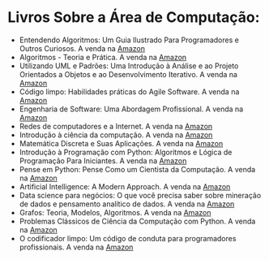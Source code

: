 # Livros Sobre a Área de Computação:

- Entendendo Algoritmos: Um Guia Ilustrado Para Programadores e Outros Curiosos. A venda na [Amazon](https://www.amazon.com.br/Entendendo-Algoritmos-Ilustrado-Programadores-Curiosos/dp/8575225634)
- Algoritmos - Teoria e Prática. A venda na [Amazon](https://www.amazon.com.br/Algoritmos-Teoria-Pr%C3%A1tica-Thomas-Cormen/dp/8535236996/)
- Utilizando UML e Padrões: Uma Introdução à Análise e ao Projeto Orientados a Objetos e ao Desenvolvimento Iterativo. A venda na [Amazon](https://www.amazon.com.br/Utilizando-UML-Padr%C3%B5es-Introdu%C3%A7%C3%A3o-Desenvolvimento-ebook/dp/B016V9PZXA)
- Código limpo: Habilidades práticas do Agile Software. A venda na [Amazon](https://www.amazon.com.br/C%C3%B3digo-limpo-Robert-C-Martin/dp/8576082675)
- Engenharia de Software: Uma Abordagem Profissional. A venda na [Amazon](https://www.amazon.com.br/Engenharia-Software-Uma-Abordagem-Profissional/dp/8580555337)
- Redes de computadores e a Internet. A venda na [Amazon](https://www.amazon.com.br/Redes-computadores-Internet-James-Kurose/dp/8582605587)
- Introdução à ciência da computação. A venda na [Amazon](https://www.amazon.com.br/Introdu%C3%A7%C3%A3o-ci%C3%AAncia-computa%C3%A7%C3%A3o-Ricardo-Fedeli/dp/8522108455)
- Matemática Discreta e Suas Aplicações. A venda na [Amazon](https://www.amazon.com.br/Matem%C3%A1tica-Discreta-Aplica%C3%A7%C3%B5es-Kenneth-Rosen/dp/8577260364)
- Introdução à Programação com Python: Algoritmos e Lógica de Programação Para Iniciantes. A venda na [Amazon](https://www.amazon.com.br/Introdu%C3%A7%C3%A3o-Programa%C3%A7%C3%A3o-com-Python-Algoritmos/dp/8575227181)
- Pense em Python: Pense Como um Cientista da Computação. A venda na [Amazon](https://www.amazon.com.br/Pense-Python-Como-Cientista-Computa%C3%A7%C3%A3o/dp/8575225081)
- Artificial Intelligence: A Modern Approach. A venda na [Amazon](https://www.amazon.com.br/Artificial-Intelligence-Approach-Stuart-Russell/dp/0134610997)
- Data science para negócios: O que você precisa saber sobre mineração de dados e pensamento analítico de dados. A venda na [Amazon](https://www.amazon.com.br/Data-Science-para-neg%C3%B3cios-Fawcett/dp/8576089726)
- Grafos: Teoria, Modelos, Algoritmos. A venda na [Amazon](https://www.amazon.com.br/Grafos-Paulo-Oswaldo-Boaventura-Netto/dp/8521206801)
- Problemas Clássicos de Ciência da Computação com Python. A venda na [Amazon](https://www.amazon.com.br/Problemas-Cl%C3%A1ssicos-Ci%C3%AAncia-Computa%C3%A7%C3%A3o-Python/dp/8575228056)
- O codificador limpo: Um código de conduta para programadores profissionais. A venda na [Amazon](https://www.amazon.com.br/dp/8576086476)
